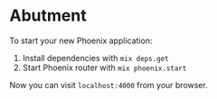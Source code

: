 # Abutment

To start your new Phoenix application:

1. Install dependencies with `mix deps.get`
2. Start Phoenix router with `mix phoenix.start`

Now you can visit `localhost:4000` from your browser.

